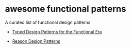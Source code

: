 # awesome functional patterns
A curated list of functional design patterns

- [Typed Design Patterns for the Functional Era](https://dl.acm.org/doi/pdf/10.1145/3609025.3609477)

- [Reason Design Patterns](https://github.com/leostera/reason-design-patterns) 
